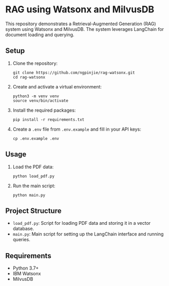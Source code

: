 # RAG using Watsonx and MilvusDB

This repository demonstrates a Retrieval-Augmented Generation (RAG) system using Watsonx and MilvusDB. The system leverages LangChain for document loading and querying.

## Setup

1. Clone the repository:

    ```
    git clone https://github.com/ngpinjie/rag-watsonx.git
    cd rag-watsonx
    ```

2. Create and activate a virtual environment:

    ```
    python3 -m venv venv
    source venv/bin/activate
    ```

3. Install the required packages:

    ```
    pip install -r requirements.txt
    ```

4. Create a `.env` file from `.env.example` and fill in your API keys:

    ```
    cp .env.example .env
    ```

## Usage

1. Load the PDF data:

    ```
    python load_pdf.py
    ```

2. Run the main script:

    ```
    python main.py
    ```

## Project Structure

- `load_pdf.py`: Script for loading PDF data and storing it in a vector database.
- `main.py`: Main script for setting up the LangChain interface and running queries.

## Requirements

- Python 3.7+
- IBM Watsonx
- MilvusDB
